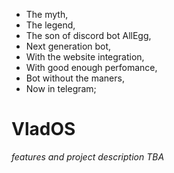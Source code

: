 - The myth,
- The legend,
- The son of discord bot AllEgg,
- Next generation bot,
- With the website integration,
- With good enough perfomance,
- Bot without the maners,
- Now in telegram;

# VladOS

*features and project description TBA*